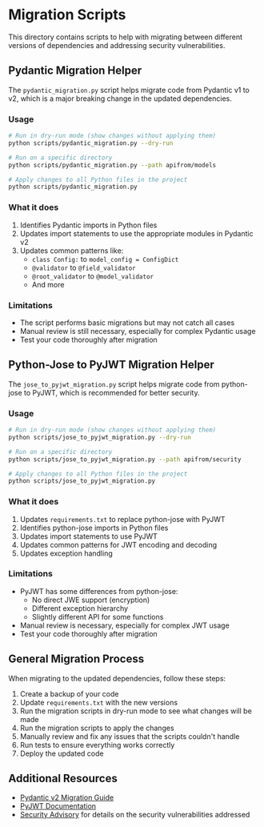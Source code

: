 # Migration Scripts

This directory contains scripts to help with migrating between different versions of dependencies and addressing security vulnerabilities.

## Pydantic Migration Helper

The `pydantic_migration.py` script helps migrate code from Pydantic v1 to v2, which is a major breaking change in the updated dependencies.

### Usage

```bash
# Run in dry-run mode (show changes without applying them)
python scripts/pydantic_migration.py --dry-run

# Run on a specific directory
python scripts/pydantic_migration.py --path apifrom/models

# Apply changes to all Python files in the project
python scripts/pydantic_migration.py
```

### What it does

1. Identifies Pydantic imports in Python files
2. Updates import statements to use the appropriate modules in Pydantic v2
3. Updates common patterns like:
   - `class Config:` to `model_config = ConfigDict`
   - `@validator` to `@field_validator`
   - `@root_validator` to `@model_validator`
   - And more

### Limitations

- The script performs basic migrations but may not catch all cases
- Manual review is still necessary, especially for complex Pydantic usage
- Test your code thoroughly after migration

## Python-Jose to PyJWT Migration Helper

The `jose_to_pyjwt_migration.py` script helps migrate code from python-jose to PyJWT, which is recommended for better security.

### Usage

```bash
# Run in dry-run mode (show changes without applying them)
python scripts/jose_to_pyjwt_migration.py --dry-run

# Run on a specific directory
python scripts/jose_to_pyjwt_migration.py --path apifrom/security

# Apply changes to all Python files in the project
python scripts/jose_to_pyjwt_migration.py
```

### What it does

1. Updates `requirements.txt` to replace python-jose with PyJWT
2. Identifies python-jose imports in Python files
3. Updates import statements to use PyJWT
4. Updates common patterns for JWT encoding and decoding
5. Updates exception handling

### Limitations

- PyJWT has some differences from python-jose:
  - No direct JWE support (encryption)
  - Different exception hierarchy
  - Slightly different API for some functions
- Manual review is necessary, especially for complex JWT usage
- Test your code thoroughly after migration

## General Migration Process

When migrating to the updated dependencies, follow these steps:

1. Create a backup of your code
2. Update `requirements.txt` with the new versions
3. Run the migration scripts in dry-run mode to see what changes will be made
4. Run the migration scripts to apply the changes
5. Manually review and fix any issues that the scripts couldn't handle
6. Run tests to ensure everything works correctly
7. Deploy the updated code

## Additional Resources

- [Pydantic v2 Migration Guide](https://docs.pydantic.dev/latest/migration/)
- [PyJWT Documentation](https://pyjwt.readthedocs.io/)
- [Security Advisory](../SECURITY_ADVISORY.md) for details on the security vulnerabilities addressed 
